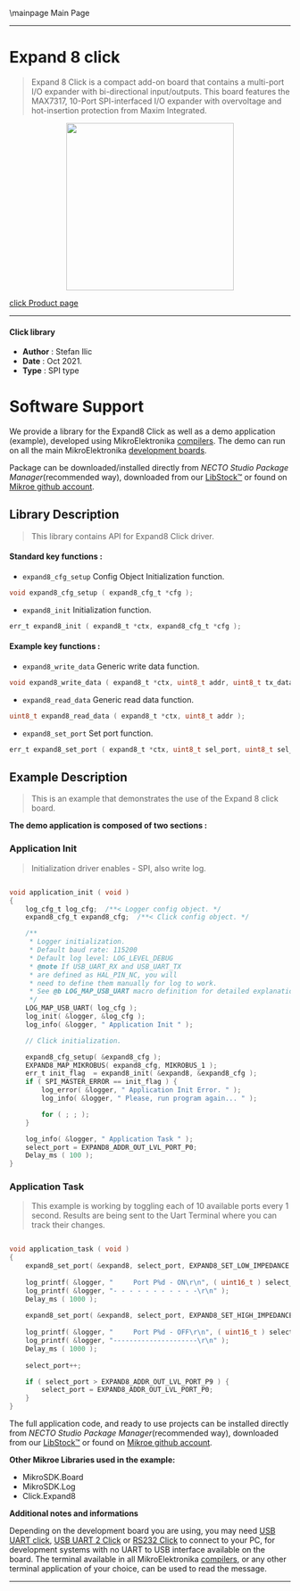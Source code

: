 \mainpage Main Page

---
# Expand 8 click

> Expand 8 Click is a compact add-on board that contains a multi-port I/O expander with bi-directional input/outputs. This board features the MAX7317, 10-Port SPI-interfaced I/O expander with overvoltage and hot-insertion protection from Maxim Integrated.

<p align="center">
  <img src="https://download.mikroe.com/images/click_for_ide/expand8_click.png" height=300px>
</p>

[click Product page](https://www.mikroe.com/expand-8-click)

---


#### Click library

- **Author**        : Stefan Ilic
- **Date**          : Oct 2021.
- **Type**          : SPI type


# Software Support

We provide a library for the Expand8 Click
as well as a demo application (example), developed using MikroElektronika
[compilers](https://www.mikroe.com/necto-studio).
The demo can run on all the main MikroElektronika [development boards](https://www.mikroe.com/development-boards).

Package can be downloaded/installed directly from *NECTO Studio Package Manager*(recommended way), downloaded from our [LibStock&trade;](https://libstock.mikroe.com) or found on [Mikroe github account](https://github.com/MikroElektronika/mikrosdk_click_v2/tree/master/clicks).

## Library Description

> This library contains API for Expand8 Click driver.

#### Standard key functions :

- `expand8_cfg_setup` Config Object Initialization function.
```c
void expand8_cfg_setup ( expand8_cfg_t *cfg );
```

- `expand8_init` Initialization function.
```c
err_t expand8_init ( expand8_t *ctx, expand8_cfg_t *cfg );
```

#### Example key functions :

- `expand8_write_data` Generic write data function.
```c
void expand8_write_data ( expand8_t *ctx, uint8_t addr, uint8_t tx_data );
```

- `expand8_read_data` Generic read data function.
```c
uint8_t expand8_read_data ( expand8_t *ctx, uint8_t addr );
```

- `expand8_set_port` Set port function.
```c
err_t expand8_set_port ( expand8_t *ctx, uint8_t sel_port, uint8_t sel_imped );
```

## Example Description

> This is an example that demonstrates the use of the Expand 8 click board.

**The demo application is composed of two sections :**

### Application Init

> Initialization driver enables - SPI, also write log.

```c

void application_init ( void )
{
    log_cfg_t log_cfg;  /**< Logger config object. */
    expand8_cfg_t expand8_cfg;  /**< Click config object. */

    /** 
     * Logger initialization.
     * Default baud rate: 115200
     * Default log level: LOG_LEVEL_DEBUG
     * @note If USB_UART_RX and USB_UART_TX 
     * are defined as HAL_PIN_NC, you will 
     * need to define them manually for log to work. 
     * See @b LOG_MAP_USB_UART macro definition for detailed explanation.
     */
    LOG_MAP_USB_UART( log_cfg );
    log_init( &logger, &log_cfg );
    log_info( &logger, " Application Init " );

    // Click initialization.

    expand8_cfg_setup( &expand8_cfg );
    EXPAND8_MAP_MIKROBUS( expand8_cfg, MIKROBUS_1 );
    err_t init_flag  = expand8_init( &expand8, &expand8_cfg );
    if ( SPI_MASTER_ERROR == init_flag ) {
        log_error( &logger, " Application Init Error. " );
        log_info( &logger, " Please, run program again... " );

        for ( ; ; );
    }

    log_info( &logger, " Application Task " );
    select_port = EXPAND8_ADDR_OUT_LVL_PORT_P0;
    Delay_ms ( 100 );
}

```

### Application Task

> This example is working by toggling each of 10 available ports every 1 second.
> Results are being sent to the Uart Terminal where you can track their changes.

```c

void application_task ( void )
{
    expand8_set_port( &expand8, select_port, EXPAND8_SET_LOW_IMPEDANCE );
    
    log_printf( &logger, "     Port P%d - ON\r\n", ( uint16_t ) select_port );
    log_printf( &logger, "- - - - - - - - - - -\r\n" );
    Delay_ms ( 1000 );
    
    expand8_set_port( &expand8, select_port, EXPAND8_SET_HIGH_IMPEDANCE );
    
    log_printf( &logger, "     Port P%d - OFF\r\n", ( uint16_t ) select_port );
    log_printf( &logger, "---------------------\r\n" );
    Delay_ms ( 1000 );
    
    select_port++;

    if ( select_port > EXPAND8_ADDR_OUT_LVL_PORT_P9 ) {
        select_port = EXPAND8_ADDR_OUT_LVL_PORT_P0;
    }
}

```


The full application code, and ready to use projects can be installed directly from *NECTO Studio Package Manager*(recommended way), downloaded from our [LibStock&trade;](https://libstock.mikroe.com) or found on [Mikroe github account](https://github.com/MikroElektronika/mikrosdk_click_v2/tree/master/clicks).

**Other Mikroe Libraries used in the example:**

- MikroSDK.Board
- MikroSDK.Log
- Click.Expand8

**Additional notes and informations**

Depending on the development board you are using, you may need
[USB UART click](http://shop.mikroe.com/usb-uart-click),
[USB UART 2 Click](http://shop.mikroe.com/usb-uart-2-click) or
[RS232 Click](http://shop.mikroe.com/rs232-click) to connect to your PC, for
development systems with no UART to USB interface available on the board. The
terminal available in all MikroElektronika
[compilers](http://shop.mikroe.com/compilers), or any other terminal application
of your choice, can be used to read the message.

---
